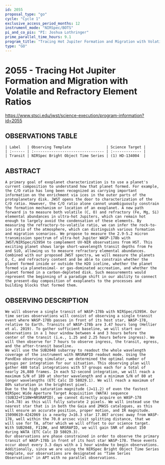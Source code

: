 ```yaml
---
id: 2055
proposal_type: "go"
cycle: "Cycle 1"
exclusive_access_period_months: 12
instrument_mode: "NIRSpec/BOTS"
pi_and_co_pis: "PI: Joshua Lothringer"
prime_parallel_time_hours: 9.1
program_title: "Tracing Hot Jupiter Formation and Migration with Volatile and Refractory Element Ratios"
type: "GO"
---
```

# 2055 - Tracing Hot Jupiter Formation and Migration with Volatile and Refractory Element Ratios
https://www.stsci.edu/jwst/science-execution/program-information?id=2055
## OBSERVATIONS TABLE
    | Label   | Observing Template                | Science Target |
    | :------ | :-------------------------------- | :------------- |
    | Transit | NIRSpec Bright Object Time Series | (1) HD-134004  |

## ABSTRACT
    A primary goal of exoplanet characterization is to use a planet's current composition to understand how that planet formed. For example, the C/O ratio has long been recognized as carrying important information on the enrichment via ices in the outer parts of the protoplanetary disk. JWST opens the door to characterization of the C/O ratio. However, the C/O ratio alone cannot unambiguously constrain the formation mechanism or location of an exoplanet. A new path forward is to measure both volatile (C, O) and refractory (Fe, Mg, Si) elemental abundances in ultra-hot Jupiters, which can remain hot enough to largely avoid the condensation of these elements. By measuring the refractory-to-volatile ratio, we can infer the rock-to-ice ratio of the atmosphere, which can distinguish various formation and migration scenarios. We propose to measure the 2.9-5.2 micron transmission spectrum of ultra-hot Jupiter WASP-178b with JWST/NIRSpec/G395H to complement UV-NIR observations from HST. This exciting planet shows large short-wavelength transit depths from Fe and SiO, allowing us to measure refractory elemental abundances. Combined with our proposed JWST spectra, we will measure the planets O, C, and refractory content and be able to constrain whether the planet formed inside or outside the H2O iceline, whether the planet formed via planetesimal- or gas-dominated accreation, and whether the planet formed in a carbon-depleted disk. Such measurements would represent the beginning of a paradigm shift in our ability to connect the present-day composition of exoplanets to the processes and building blocks that formed them.

## OBSERVING DESCRIPTION
    We will observe a single transit of WASP-178b with NIRSpec/G395H. Our time series observations will consist of observing a single transit event where WASP-178b passes in front of its host star, WASP-178, relative to Earth. Transits of WASP-178b are 3.47 hours long (Hellier et al. 2019). To gather sufficient baseline, we will start our observations in a 1 hour window between 4 and 3 hours before the center of the transit (i.e., 1.25 and 2.25 hours before ingress). We will then observe for 7 hours to observe ingress, the transit, egress, and the after-transit baseline.
    We will use the SUB2048 subarray to readout the whole wavelength coverage of the instrument with NRSRAPID readout mode. Using the PandExo observing simulator, we determined the optimal number of groups per integration for our situation. This observing plan will gather 480 total integrations with 57 groups each for a total of nearly 26,880 frames. In each 52-second integration, we will reach a maximum S/N of 189 at shorter wavelength and a minimum S/N of 80 at longer wavelengths (ETC Calc ID 58029.1). We will reach a maximum of 80% saturation in the brightest pixel.
    Due to the high saturation magnitude (J=11.2) of even the fastest NIRSpec Wide Aperture Target Acquisition (WATA) sequence (SUB32+F110W+NRSRAPID), we cannot directly acquire on WASP-178 (J=9.78) as this will fully saturate 2 pixels. We will instead use the nearest star that is in both the Gaia and 2MASS catalogues, as this will ensure an accurate position, proper motion, and IR magnitude. 15090619-4242069 is a nearby J=16.3 star 17.867 arcsec away from WASP-178, well within the 70.0 arcsec visit splitting distance, that we will use for TA, after which we will offset to our science target. With SUB2048, F110W, and NRSRAPID, we will gain SNR of about 150 during WATA (ETC Calc ID 58029.3).
    Our observations are phase constrained in order to observe the primary transit of WASP-178b in front of its host star WASP-178. These events occur about every 3.3 days with a 1 hour window to begin observations. Additionally, since we are using the NIRSpec Bright Object Time Series template, our observations are designated as "Time Series Observations" in APT with no parallel observations.